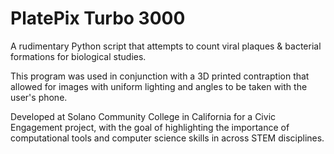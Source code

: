 # PlatePix Turbo 3000
A rudimentary Python script that attempts to count viral plaques &amp; bacterial formations for biological studies.

This program was used in conjunction with a 3D printed contraption that allowed for images with uniform lighting and angles to be taken with the user's phone.

Developed at Solano Community College in California for a Civic Engagement project, with the goal of highlighting the importance of computational tools and computer science skills in across STEM disciplines.
